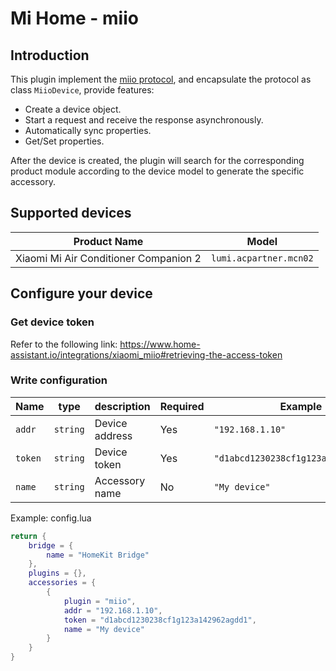# Mi Home - miio

## Introduction

This plugin implement the [miio protocol](https://github.com/OpenMiHome/mihome-binary-protocol/blob/master/doc/PROTOCOL.md), and encapsulate the protocol as class `MiioDevice`, provide features:
- Create a device object.
- Start a request and receive the response asynchronously.
- Automatically sync properties.
- Get/Set properties.

After the device is created, the plugin will search for the corresponding product module according to the device model to generate the specific accessory.

## Supported devices

Product Name | Model
-|-
Xiaomi Mi Air Conditioner Companion 2 | `lumi.acpartner.mcn02`

## Configure your device

### Get device token

Refer to the following link: https://www.home-assistant.io/integrations/xiaomi_miio#retrieving-the-access-token

### Write configuration

Name | type | description | Required | Example
-|-|-|-|-
`addr` | `string` | Device address | Yes | `"192.168.1.10"`
`token` | `string` | Device token | Yes | `"d1abcd1230238cf1g123a142962agdd1"`
`name` | `string` | Accessory name | No | `"My device"`

Example: config.lua
```lua
return {
    bridge = {
        name = "HomeKit Bridge"
    },
    plugins = {},
    accessories = {
        {
            plugin = "miio",
            addr = "192.168.1.10",
            token = "d1abcd1230238cf1g123a142962agdd1",
            name = "My device"
        }
    }
}
```
